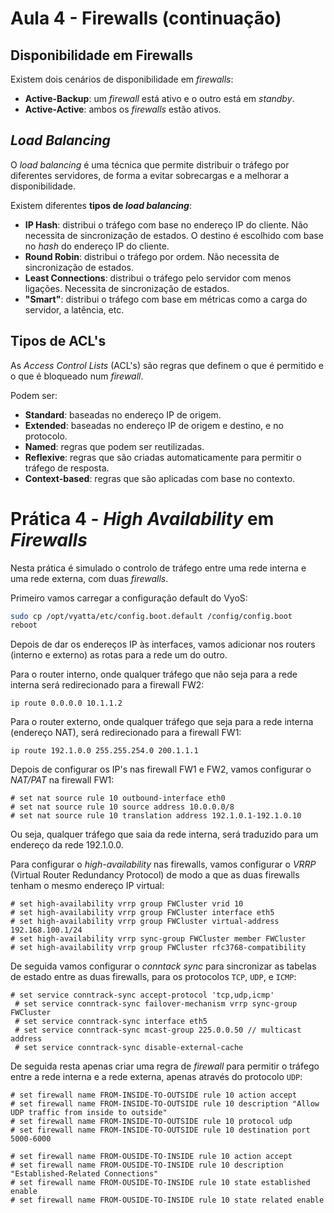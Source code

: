 # Aula 4 - Firewalls (continuação)

## Disponibilidade em Firewalls

Existem dois cenários de disponibilidade em *firewalls*:
- **Active-Backup**: um *firewall* está ativo e o outro está em *standby*. 
- **Active-Active**: ambos os *firewalls* estão ativos.

## *Load Balancing*

O *load balancing* é uma técnica que permite distribuir o tráfego por diferentes servidores, de forma a evitar sobrecargas e a melhorar a disponibilidade.

Existem diferentes **tipos de *load balancing***:
- **IP Hash**: distribui o tráfego com base no endereço IP do cliente. Não necessita de sincronização de estados. O destino é escolhido com base no *hash* do endereço IP do cliente.
- **Round Robin**: distribui o tráfego por ordem. Não necessita de sincronização de estados.
- **Least Connections**: distribui o tráfego pelo servidor com menos ligações. Necessita de sincronização de estados.
- **"Smart"**: distribui o tráfego com base em métricas como a carga do servidor, a latência, etc. 

## Tipos de ACL's

As *Access Control Lists* (ACL's) são regras que definem o que é permitido e o que é bloqueado num *firewall*.

Podem ser:
- **Standard**: baseadas no endereço IP de origem.
- **Extended**: baseadas no endereço IP de origem e destino, e no protocolo.
- **Named**: regras que podem ser reutilizadas.
- **Reflexive**: regras que são criadas automaticamente para permitir o tráfego de resposta.
- **Context-based**: regras que são aplicadas com base no contexto.

# Prática 4 - *High Availability* em *Firewalls*

Nesta prática é simulado o controlo de tráfego entre uma rede interna e uma rede externa, com duas *firewalls*.

Primeiro vamos carregar a configuração default do VyoS:
```bash
sudo cp /opt/vyatta/etc/config.boot.default /config/config.boot
reboot
```

Depois de dar os endereços IP às interfaces, vamos adicionar nos routers (interno e externo) as rotas para a rede um do outro.

Para o router interno, onde qualquer tráfego que não seja para a rede interna será redirecionado para a firewall FW2:
```cli
ip route 0.0.0.0 10.1.1.2
```

Para o router externo, onde qualquer tráfego que seja para a rede interna (endereço NAT), será redirecionado para a firewall FW1:
```cli
ip route 192.1.0.0 255.255.254.0 200.1.1.1
```

Depois de configurar os IP's nas firewall FW1 e FW2, vamos configurar o *NAT/PAT* na firewall FW1:
```cli
# set nat source rule 10 outbound-interface eth0
# set nat source rule 10 source address 10.0.0.0/8
# set nat source rule 10 translation address 192.1.0.1-192.1.0.10
```

Ou seja, qualquer tráfego que saia da rede interna, será traduzido para um endereço da rede 192.1.0.0.

Para configurar o *high-availability* nas firewalls, vamos configurar o *VRRP* (Virtual Router Redundancy Protocol) de modo a que as duas firewalls tenham o mesmo endereço IP virtual:
```cli
# set high-availability vrrp group FWCluster vrid 10
# set high-availability vrrp group FWCluster interface eth5
# set high-availability vrrp group FWCluster virtual-address 192.168.100.1/24
# set high-availability vrrp sync-group FWCluster member FWCluster
# set high-availability vrrp group FWCluster rfc3768-compatibility
```

De seguida vamos configurar o *conntack sync* para sincronizar as tabelas de estado entre as duas firewalls, para os protocolos `TCP`, `UDP`, e `ICMP`:
```cli
# set service conntrack-sync accept-protocol 'tcp,udp,icmp'
 # set service conntrack-sync failover-mechanism vrrp sync-group FWCluster
 # set service conntrack-sync interface eth5
 # set service conntrack-sync mcast-group 225.0.0.50 // multicast address
 # set service conntrack-sync disable-external-cache
```

De seguida resta apenas criar uma regra de *firewall* para permitir o tráfego entre a rede interna e a rede externa, apenas através do protocolo `UDP`:
```cli
# set firewall name FROM-INSIDE-TO-OUTSIDE rule 10 action accept
# set firewall name FROM-INSIDE-TO-OUTSIDE rule 10 description "Allow UDP traffic from inside to outside"
# set firewall name FROM-INSIDE-TO-OUTSIDE rule 10 protocol udp
# set firewall name FROM-INSIDE-TO-OUTSIDE rule 10 destination port 5000-6000

# set firewall name FROM-OUSIDE-TO-INSIDE rule 10 action accept
# set firewall name FROM-OUSIDE-TO-INSIDE rule 10 description "Established-Related Connections"
# set firewall name FROM-OUSIDE-TO-INSIDE rule 10 state established enable
# set firewall name FROM-OUSIDE-TO-INSIDE rule 10 state related enable
```